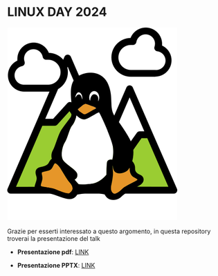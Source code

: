 # LINUX DAY 2024

![](./img/logo-lug.png)

Grazie per esserti interessato a questo argomento, in questa repository troverai la presentazione del talk

* **Presentazione pdf**: [LINK](/)

* **Presentazione PPTX**: [LINK](/)

